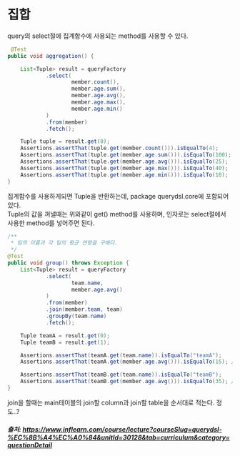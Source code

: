 # 집합

query의 select절에 집계함수에 사용되는 method를 사용할 수 있다.

```java
 @Test
public void aggregation() {

    List<Tuple> result = queryFactory
            .select(
                    member.count(),
                    member.age.sum(),
                    member.age.avg(),
                    member.age.max(),
                    member.age.min()
            )
            .from(member)
            .fetch();

    Tuple tuple = result.get(0);
    Assertions.assertThat(tuple.get(member.count())).isEqualTo(4);
    Assertions.assertThat(tuple.get(member.age.sum())).isEqualTo(100);
    Assertions.assertThat(tuple.get(member.age.avg())).isEqualTo(25);
    Assertions.assertThat(tuple.get(member.age.max())).isEqualTo(40);
    Assertions.assertThat(tuple.get(member.age.min())).isEqualTo(10);
}
```
집계함수를 사용하게되면 Tuple을 반환하는데, package querydsl.core에 포함되어 있다.     
Tuple의 값을 꺼낼때는 위와같이 get() method를 사용하며, 인자로는 select절에서 사용한 method를 넣어주면 된다.     


```java
/**
 * 팀의 이름과 각 팀의 평균 연령을 구해다.
 */
@Test
public void group() throws Exception {
    List<Tuple> result = queryFactory
            .select(
                    team.name,
                    member.age.avg()
            )
            .from(member)
            .join(member.team, team)
            .groupBy(team.name)
            .fetch();

    Tuple teamA = result.get(0);
    Tuple teamB = result.get(1);

    Assertions.assertThat(teamA.get(team.name)).isEqualTo("teamA");
    Assertions.assertThat(teamA.get(member.age.avg())).isEqualTo(15); //(10 + 20) / 2

    Assertions.assertThat(teamB.get(team.name)).isEqualTo("teamB");
    Assertions.assertThat(teamB.get(member.age.avg())).isEqualTo(35); //(30 + 40) / 2
}
```
join을 할때는 main테이블의 join할 column과 join할 table을 순서대로 적는다.  정도..?

##### 출처: https://www.inflearn.com/course/lecture?courseSlug=querydsl-%EC%8B%A4%EC%A0%84&unitId=30128&tab=curriculum&category=questionDetail
